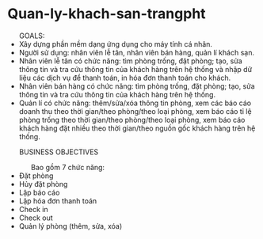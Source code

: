 # Quan-ly-khach-san-trangpht
<ul> GOALS: 
<li>	Xây dựng phần mềm dạng ứng dụng cho máy tính cá nhân.</li>
<li> Người sử dụng: nhân viên lễ tân, nhân viên bán hàng, quản lí khách sạn.</li>
<li>	Nhân viên lễ tân có chức năng: tìm phòng trống, đặt phòng; tạo, sửa thông tin và tra cứu thông tin của khách hàng trên hệ thống và nhập dữ liệu các dịch vụ để thanh toán, in hóa đơn thanh toán cho khách.</li>
<li>	Nhân viên bán hàng có chức năng: tìm phòng trống, đặt phòng; tạo, sửa thông tin và tra cứu thông tin của khách hàng trên hệ thống.</li>
<li>	Quản lí có chức năng: thêm/sửa/xóa thông tin phòng, xem các báo cáo doanh thu theo thời gian/theo phòng/theo loại phòng, xem báo cáo tỉ lệ phòng trống theo thời gian/theo phòng/theo loại phòng, xem báo cáo khách hàng đặt nhiều theo thời gian/theo nguồn gốc khách hàng trên hệ thống.</li>
</ul>
<ul> BUSINESS OBJECTIVES
  <ul>Bao gồm 7 chức năng:</ul>
<li> Đặt phòng</li>
<li> Hủy đặt phòng</li>
<li> Lập báo cáo</li>
<li> Lập hóa đơn thanh toán</li>
<li> Check in</li>
<li> Check out</li>
<li> Quản lý phòng (thêm, sửa, xóa)</li>
</ul>
